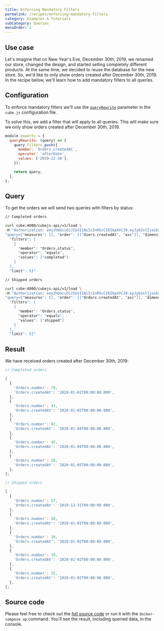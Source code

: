 ```yaml
---
title: Enforcing Mandatory Filters
permalink: /recipes/enforcing-mandatory-filters
category: Examples & Tutorials
subCategory: Queries
menuOrder: 1
---
```


## Use case

Let's imagine that on New Year's Eve, December 30th, 2019, we renamed our store,
changed the design, and started selling completely different products. At the
same time, we decided to reuse the database for the new store. So, we'd like to
only show orders created after December 30th, 2019. In the recipe below, we'll
learn how to add mandatory filters to all queries.

## Configuration

To enforce mandatory filters we'll use the
[`queryRewrite`](https://cube.dev/docs/security/context#using-query-rewrite)
parameter in the `cube.js` configuration file.

To solve this, we add a filter that will apply to all queries. This will make
sure we only show orders created after December 30th, 2019.

```javascript
module.exports = {
  queryRewrite: (query) => {
    query.filters.push({
      member: `Orders.createdAt`,
      operator: 'afterDate',
      values: ['2019-12-30'],
    });

    return query;
  },
};
```

## Query

To get the orders we will send two queries with filters by status:

```bash
// Completed orders

curl cube:4000/cubejs-api/v1/load \
-H "Authorization: eeyJhbGciOiJIUzI1NiIsInR5cCI6IkpXVCJ9.eyJyb2xlIjoib3BlcmF0b3IiLCJpYXQiOjE2Mjg3NDUwNDUsImV4cCI6MTgwMTU0NTA0NX0.VErb2t7Bc43ryRwaOiEgXuU5KiolCT-69eI_i2pRq4o" \
"query={"measures": [], "order": [["Users.createdAt", "asc"]], "dimensions": ["Orders.number", "Orders.createdAt"],
  "filters": [
    {
      "member": "Orders.status",
      "operator": "equals",
      "values": ["completed"]
    }
  ],
  "limit": 5}"
```

```bash
// Shipped orders

curl cube:4000/cubejs-api/v1/load \
-H "Authorization: eeyJhbGciOiJIUzI1NiIsInR5cCI6IkpXVCJ9.eyJyb2xlIjoib3BlcmF0b3IiLCJpYXQiOjE2Mjg3NDUwNDUsImV4cCI6MTgwMTU0NTA0NX0.VErb2t7Bc43ryRwaOiEgXuU5KiolCT-69eI_i2pRq4o" \
"query={"measures": [], "order": [["Orders.createdAt", "asc"]], "dimensions": ["Orders.number", "Orders.createdAt"],
  "filters": [
    {
      "member": "Orders.status",
      "operator": "equals",
      "values": ["shipped"]
    }
  ],
  "limit": 5}"
```

## Result

We have received orders created after December 30th, 2019:

```javascript
// Completed orders

[
  {
    'Orders.number': 78,
    'Orders.createdAt': '2020-01-01T00:00:00.000',
  },
  {
    'Orders.number': 43,
    'Orders.createdAt': '2020-01-02T00:00:00.000',
  },
  {
    'Orders.number': 87,
    'Orders.createdAt': '2020-01-04T00:00:00.000',
  },
  {
    'Orders.number': 45,
    'Orders.createdAt': '2020-01-04T00:00:00.000',
  },
  {
    'Orders.number': 28,
    'Orders.createdAt': '2020-01-05T00:00:00.000',
  },
];
```

```javascript
// Shipped orders

[
  {
    'Orders.number': 57,
    'Orders.createdAt': '2019-12-31T00:00:00.000',
  },
  {
    'Orders.number': 38,
    'Orders.createdAt': '2020-01-01T00:00:00.000',
  },
  {
    'Orders.number': 10,
    'Orders.createdAt': '2020-01-02T00:00:00.000',
  },
  {
    'Orders.number': 19,
    'Orders.createdAt': '2020-01-02T00:00:00.000',
  },
  {
    'Orders.number': 15,
    'Orders.createdAt': '2020-01-02T00:00:00.000',
  },
];
```

## Source code

Please feel free to check out the
[full source code](https://github.com/cube-js/cube.js/tree/master/examples/recipes/mandatory-filters)
or run it with the `docker-compose up` command. You'll see the result, including
queried data, in the console.
